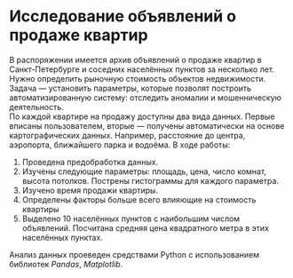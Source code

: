 # Исследование объявлений о продаже квартир


В распоряжении имеется архив объявлений о продаже квартир в Санкт-Петербурге и соседних населённых пунктов за несколько лет. Нужно определить рыночную стоимость объектов недвижимости. Задача — установить параметры, которые позволят построить автоматизированную систему: отследить аномалии и мошенническую деятельность.  
По каждой квартире на продажу доступны два вида данных. Первые вписаны пользователем, вторые — получены автоматически на основе картографических данных. Например, расстояние до центра, аэропорта, ближайшего парка и водоёма. 
В ходе работы:  
1. Проведена предобработка данных.
2. Изучены следующие параметры: площадь, цена, число комнат, высота потолков. Пострены гистограммы для каждого параметра.
3. Изучено время продажи квартиры.
4. Определены факторы больше всего влияющие на стоимость квартиры
5. Выделено 10 населённых пунктов с наибольшим числом объявлений. Посчитана средняя цена квадратного метра в этих населённых пунктах.

Анализ данных проеведен средствами Python с использованием библиотек *Pandas*, *Matplotlib*. 


